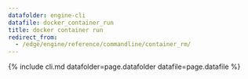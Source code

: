 ```yaml
---
datafolder: engine-cli
datafile: docker_container_run
title: docker container run
redirect_from:
  - /edge/engine/reference/commandline/container_rm/
---
```


<!--
Sorry, but the contents of this page are automatically generated from
Docker's source code. If you want to suggest a change to the text that appears
here, you'll need to find the string by searching this repo:

https://github.com/docker/cli
-->

{% include cli.md datafolder=page.datafolder datafile=page.datafile %}
